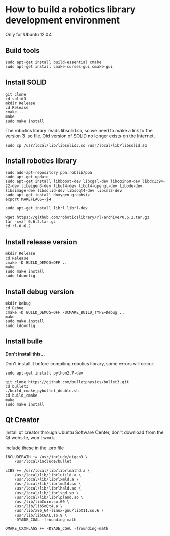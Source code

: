 # How to build a robotics library development environment

Only for Ubuntu 12.04

## Build tools
```
sudo apt-get install build-essential cmake
sudo apt-get install cmake-curses-gui cmake-gui
```

## Install SOLID
```
git clone 
cd solid3
mkdir Release
cd Release
cmake ..
make
sudo make install
```
The robotics library reads libsolid.so, so we need to make a link to the version 3 .so file. Old version of SOLID no longer exists on the Internet.
```
sudo cp /usr/local/lib/libsolid3.so /usr/local/lib/libsolid.so
```

## Install robotics library
```
sudo add-apt-repository ppa:roblib/ppa
sudo apt-get update
sudo apt-get install libboost-dev libcgal-dev libcoin60-dev libdc1394-22-dev libeigen3-dev libqt4-dev libqt4-opengl-dev libode-dev libsimage-dev libsolid-dev libsoqt4-dev libxml2-dev
sudo apt-get install doxygen graphviz
export MAKEFLAGS=-j4

sudo apt-get install librl librl-dev

wget https://github.com/roboticslibrary/rl/archive/0.6.2.tar.gz
tar -xvzf 0.6.2.tar.gz
cd rl-0.6.2
```

## Install release version
```
mkdir Release
cd Release
cmake -D BUILD_DEMOS=OFF ..
make
sudo make install
sudo ldconfig
```

## Install debug version
```
mkdir Debug
cd Debug
cmake -D BUILD_DEMOS=OFF -DCMAKE_BUILD_TYPE=Debug ..
make
sudo make install
sudo ldconfig
```

## Install bulle
**Don't install this...**

Don't install it before compiling robotics library, some errors will occur.
```
sudo apt-get install python2.7-dev

git clone https://github.com/bulletphysics/bullet3.git
cd bullet3
./build_cmake_pybullet_double.sh
cd build_cmake
make
sudo make install
```

## Qt Creator
install qt creator through Ubuntu Software Center, don't download from the Qt website, won't work.

include these in the .pro file
```
INCLUDEPATH += /usr/include/eigen3 \
    /usr/local/include/bullet

LIBS += /usr/local/lib/librlmathd.a \
    /usr/local/lib/librlutild.a \
    /usr/local/lib/librlxmld.a \
    /usr/local/lib/librlmdld.so \
    /usr/local/lib/librlhald.so \
    /usr/local/lib/librlsgd.so \
    /usr/local/lib/librlpland.so \
    /usr/lib/libCoin.so.60 \
    /usr/lib/libSoQt4.a \
    /usr/lib/x86_64-linux-gnu/libX11.so.6 \
    /usr/lib/libCGAL.so.9 \
    -DYADE_CGAL -frounding-math

QMAKE_CXXFLAGS += -DYADE_CGAL -frounding-math
```
